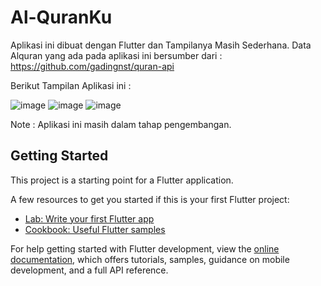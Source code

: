 # Al-QuranKu

Aplikasi ini dibuat dengan Flutter dan Tampilanya Masih Sederhana. Data Alquran yang ada pada aplikasi ini bersumber dari : https://github.com/gadingnst/quran-api

Berikut Tampilan Aplikasi ini : 

![image](https://user-images.githubusercontent.com/98677425/194738294-f611808a-f36f-4ffa-840a-29475782f66a.png)
![image](https://user-images.githubusercontent.com/98677425/194738276-d84668de-3a4f-4b14-ac0f-54ccd82f584a.png)
![image](https://user-images.githubusercontent.com/98677425/194738287-328e6f77-845c-422f-97c6-5fba3f9fa3a9.png)

Note : Aplikasi ini masih dalam tahap pengembangan.

## Getting Started

This project is a starting point for a Flutter application.

A few resources to get you started if this is your first Flutter project:

- [Lab: Write your first Flutter app](https://docs.flutter.dev/get-started/codelab)
- [Cookbook: Useful Flutter samples](https://docs.flutter.dev/cookbook)

For help getting started with Flutter development, view the
[online documentation](https://docs.flutter.dev/), which offers tutorials,
samples, guidance on mobile development, and a full API reference.
